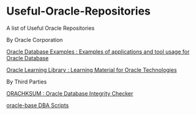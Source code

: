 # Useful-Oracle-Repositories
A list of Useful Oracle Repositories


By Oracle Corporation

<p class=MsoNormal><a href="https://github.com/oracle-samples/oracle-db-examples">Oracle Database Examples : Examples of applications and tool usage for Oracle Database</a></p>

<p class=MsoNormal><a href="https://github.com/oracle/learning-library">Oracle Learning Library : Learning Material for Oracle Technologies</a></p>

  
By Third Parties

<p class=MsoNormal><a href="https://github.com/dbarj/orachksum">ORACHKSUM : Oracle Database Integrity Checker</a></p>

<p class=MsoNormal><a href="https://github.com/oraclebase/dba">oracle-base DBA Scripts</a></p>
